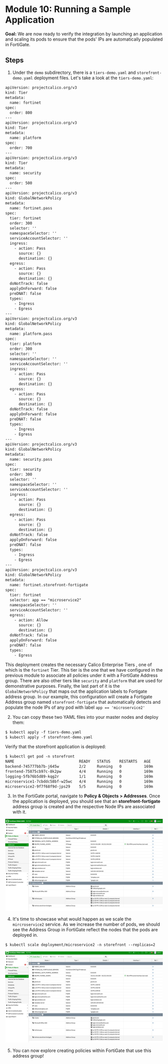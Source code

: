 # Module 10: Running a Sample Application 

**Goal:** We are now ready to verify the integration by launching an application and scaling its pods to ensure that the pods' IPs are automatically populated in FortiGate.


## Steps

1. Under the `demo` subdirectory, there is a `tiers-demo.yaml` and `storefront-demo.yaml` deployment files. Let's take a look at the `tiers-demo.yaml`:


```
apiVersion: projectcalico.org/v3
kind: Tier
metadata:
  name: fortinet
spec:
  order: 800
---
apiVersion: projectcalico.org/v3
kind: Tier
metadata:
  name: platform
spec:
  order: 700
---
apiVersion: projectcalico.org/v3
kind: Tier
metadata:
  name: security
spec:
  order: 500
---
apiVersion: projectcalico.org/v3
kind: GlobalNetworkPolicy
metadata:
  name: fortinet.pass
spec:
  tier: fortinet
  order: 300
  selector: ''
  namespaceSelector: ''
  serviceAccountSelector: ''
  ingress:
    - action: Pass
      source: {}
      destination: {}
  egress:
    - action: Pass
      source: {}
      destination: {}
  doNotTrack: false
  applyOnForward: false
  preDNAT: false
  types:
    - Ingress
    - Egress
---
apiVersion: projectcalico.org/v3
kind: GlobalNetworkPolicy
metadata:
  name: platform.pass
spec:
  tier: platform
  order: 300
  selector: ''
  namespaceSelector: ''
  serviceAccountSelector: ''
  ingress:
    - action: Pass
      source: {}
      destination: {}
  egress:
    - action: Pass
      source: {}
      destination: {}
  doNotTrack: false
  applyOnForward: false
  preDNAT: false
  types:
    - Ingress
    - Egress
---
apiVersion: projectcalico.org/v3
kind: GlobalNetworkPolicy
metadata:
  name: security.pass
spec:
  tier: security
  order: 300
  selector: ''
  namespaceSelector: ''
  serviceAccountSelector: ''
  ingress:
    - action: Pass
      source: {}
      destination: {}
  egress:
    - action: Pass
      source: {}
      destination: {}
  doNotTrack: false
  applyOnForward: false
  preDNAT: false
  types:
    - Ingress
    - Egress
---
apiVersion: projectcalico.org/v3
kind: GlobalNetworkPolicy
metadata:
  name: fortinet.storefront-fortigate
spec:
  tier: fortinet
  selector: app == "microservice2"
  namespaceSelector: ''
  serviceAccountSelector: ''
  egress:
    - action: Allow
      source: {}
      destination: {}
  doNotTrack: false
  applyOnForward: false
  preDNAT: false
  types:
    - Egress
```

This deployment creates the necessary Calico Enterprise Tiers , one of which is the `fortinet` Tier. This tier is the one that we have configured in the previous module to associate all policies under it with a FortiGate Address group. There are also other tiers like `security` and `platform` that are used for demonstrative purposes. Finally, the last part of it is the `GlobalNetworkPolicy` that maps out the application labels to Fortigate address group. In our example, this configuration will create a Fortigate Address group named `storefront-fortigate` that automatically detects and populate the node IPs of any pod with label `app == 'microservice2'`

2. You can copy these two YAML files into your master nodes and deploy them:

```
$ kubectl apply -f tiers-demo.yaml 
$ kubectl apply -f storefront-demo.yaml
```

Verify that the storefront application is deployed:

```
$ kubectl get pod -n storefront
NAME                             READY   STATUS    RESTARTS   AGE
backend-745777bb7b-j645w         2/2     Running   0          169m
frontend-75875cb97c-8k2pw        4/4     Running   0          169m
logging-5fb76b5d89-kqg2r         1/1     Running   0          169m
microservice1-7cbddc58bf-w25wc   4/4     Running   0          169m
microservice2-9f7f68f9d-jps29    5/5     Running   0          169m
```

3. In the FortiGate portal, navigate to **Policy & Objects > Addresses**. Once the application is deployed, you should see that an **storefront-fortigate** address group is created and the respective Node IPs are associated with it.


![img](../img/forti-address-group-v1.png)

4. It's time to showcase what would happen as we scale the `mircroservice2` service. As we increase the number of pods, we should see the Address Group in FortiGate reflect the nodes that the pods are deployed in.

```
$ kubectl scale deployment/microservice2 -n storefront --replicas=2
```

![img](../img/forti-address-group-v2.png)


5. You can now explore creating policies within FortiGate that use this address group!



